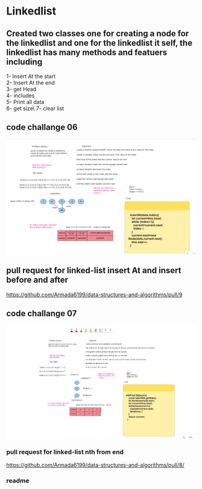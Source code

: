 # Linkedlist

## Created two classes one for creating a node for the linkedlist and one for the linkedlist it self, the linkedlist has many methods and featuers including

1- Insert At the start\
2- Insert At the end\
3- get Head\
4- includes\
5- Print all data\
6- get size\ 
7- clear list


## code challange 06
![whiteboard  insert at and before and after ](../assets/linkedlist%20insertAt%20and%20before.png)


## pull request for linked-list insert At and insert before and after 
<https://github.com/Armada6199/data-structures-and-algorithms/pull/9>

## code challange 07

![whiteboard  insert at and before and after ](../assets//linkedlistnth.png)

### pull request for linked-list nth from end

<https://github.com/Armada6199/data-structures-and-algorithms/pull/8/>


### readme

